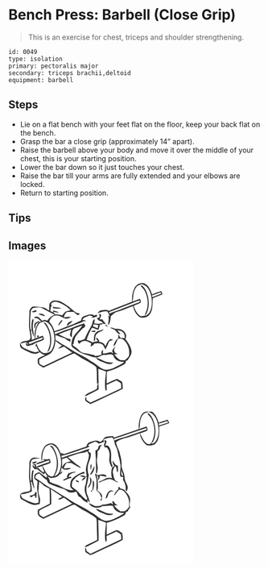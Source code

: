 # Bench Press: Barbell (Close Grip)
> This is an exercise for chest, triceps and shoulder strengthening.

``` 
id: 0049 
type: isolation 
primary: pectoralis major 
secondary: triceps brachii,deltoid 
equipment: barbell 
``` 

## Steps

 - Lie on a flat bench with your feet flat on the floor, keep your back flat on the bench.
 - Grasp the bar a close grip (approximately 14” apart).
 - Raise the barbell above your body and move it over the middle of your chest, this is your starting position.
 - Lower the bar down so it just touches your chest.
 - Raise the bar till your arms are fully extended and your elbows are locked.
 - Return to starting position.

## Tips


## Images

<svg width="368" height="300" viewBox="0 0 276 225" xmlns="http://www.w3.org/2000/svg"><g fill="#FFF"><path d="M0 0h276v225H0V0m187.95 40.9c-3.1 6.22-4.21 13.42-3.47 20.3-11.56 4.79-23.35 8.97-34.92 13.73-3-2.5-7.02-1.01-10.52-.83-3.03-.14-4.71 2.64-6.36 4.68 4.46-1.9 9.36-3.35 14.22-3.17 2.31 2.01 3.01 5.22 4.18 7.95l-2.44-1.72c1.79 4.53.2 9.05.04 13.65l1.32-.27c1.66-3.9 2.28-8.19 2.75-12.39 1.83-1.48 3.53-3.13 5.37-4.6 2.86-2.04 6.45-2.45 9.7-3.58 5.94-2.08 11.67-4.72 17.59-6.83l.44.37c1.44 6.63 4.93 13.63 11.21 16.8 4.96.48 11.07-.46 13.8-5.2 4.98-6.87 3.59-15.75 4.31-23.63 4.71-2.24 9.8-3.55 14.5-5.82-.49-1.7-.97-3.46-2.15-4.82-4.61 1.23-9.03 3.13-13.43 4.96-1.99-5.62-4.16-11.78-9.32-15.28-5.78-3.78-14.01-.17-16.82 5.7M61.33 64.01c-.96 3.17-.35 6.58-.53 9.85-.52-.07-1.55-.19-2.06-.25-3.11-3.69-8.26-3.97-12.72-4.43-2.88-.16-5.74-1.1-8.63-.71-3.33.29-5.08 3.68-6.13 6.45.07 7.68-.75 15.36-.58 23.06.18 5.12 1.81 10.05 2.2 15.15.13 1.98-.29 4.6-2.46 5.33-3.57 2.03-8.27.66-11.47 3.48-2.71 1.69-1.98 6.08-.05 8.1 3.65 2.4 7.6 4.35 11.51 6.3 4.91 2.53 11.66 4.11 16.19.01 2.3 2.11 4.93 4.11 8.17 4.32-3.72 1.63-7.49 3.24-10.88 5.49-.45 2.77-.43 5.8.66 8.43 2.18 2.03 4.88 3.39 7.39 4.97 13.52-6.3 27.03-12.6 40.48-19.03 1.77-.78 3.49-1.79 5.42-2.1 3.34 1.35 6.13 3.75 9.24 5.54 4.64 3.1 9.92 5.11 14.48 8.35 3.15 2.25 6.94 3.68 9.55 6.62 1.17 8.13.31 16.42 1.09 24.59.55-.18 1.66-.52 2.21-.7-.2-7.28-.33-14.57-.47-21.85 3.9 1.46 7.87 2.73 11.67 4.45-1.09 9.33-2.68 18.89-.8 28.22.61-.33 1.22-.67 1.83-.99-.14-2.49-.3-4.97-.42-7.44 4.96-2.23 9.9-4.5 14.85-6.76 2.27 1.42 4.76 2.61 6.7 4.5.38 2.34.39 4.71.5 7.08-15.37 7.13-30.6 14.53-46.02 21.54a366.3 366.3 0 0 0-5.79-3.9c-.51-1.28.24-3.94-1.2-4.43-.96 1.66-1.3 3.87-.37 5.63 2.18 1.96 4.81 3.33 7.24 4.95 5.93-2.54 11.74-5.36 17.53-8.19 10.31-4.84 20.75-9.43 30.84-14.72-.12-3.49-.31-6.98-1.1-10.39-2.53-1.41-4.82-3.32-7.54-4.34-5.4 1.63-10.25 4.81-15.53 6.82.6-5.85-.4-11.85.59-17.6 4.79-1.73 9.9-2.63 14.43-5.06 4.44-2.36 9.22-4.2 13.19-7.37.2-1.24.42-2.48.65-3.71 1.2-.33 2.41-.64 3.62-.95-.23-.16-.69-.49-.92-.65 3.19-3.73 6.3-8.44 5.5-13.59-1.22-6.47-5.08-11.97-8.97-17.12 1.02-2.9 1.67-6.37-.31-9.03-2.78-5.27-9.32-6.66-14.8-6.21-2.35-1.34-4.98-2.19-7.7-1.63 1.78.96 3.67 1.7 5.51 2.56 3.99 1.61 4.98 7.35 9.97 7.03-1.46-2.03-3.15-3.88-4.82-5.74 2.28.42 4.82.31 6.83 1.66 3.35 2.1 5.11 6.34 3.83 10.15-2.02-.28-4.04-.51-6.07-.65-.96-1.85-1.91-3.72-3.08-5.46-.15 2.03.22 4.11-.23 6.1-3.74 3.03-6.44 7.33-6.86 12.2 3.54-2.86 4.58-7.55 6.58-11.44 2.92-.3 6.18-.43 8.5 1.7 6.58 5.83 9.54 15.22 7.93 23.81-1.09 2.08-2.94 3.66-4.71 5.16-2.12 2.01-5.22 1.11-7.84 1.24-3.84-2.08-6.86-5.13-9.33-8.69 1.79-.06 3.6-.22 5.38-.52-2.06-.92-4.81-1.56-5.26-4.18-1.35-2.64.66-4.83 1.99-6.92-2.66 1.53-4.36 4.06-5.36 6.91.55 1.1 1.09 2.21 1.63 3.32-1.05-.69-2.1-1.4-3.14-2.11-4.18.38-8.13 2.89-12.38 1.94.09-1.83.36-3.64.5-5.47-.86 1.01-1.72 2.02-2.57 3.03.01 1.42.03 2.84.05 4.26-3.04 1.37-6.33 1.98-9.65 2.12l-1.4-1.44c-4.96-.7-9.68-2.5-14.69-2.88-4.94-.29-7.73-4.78-11.31-7.51-2.12-1.86-5.67-2.44-5.88-5.79l1.4-.24c.17-3.83 1.43-7.52 2.98-10.99 2.97-4.73 7.29-8.37 10.96-12.52l1.85-.64c.61-1.03 1.23-2.04 1.86-3.06-.75-1.11-1.48-2.24-2.18-3.38-7.31 2.22-14.29 5.39-21.5 7.89-7.44 2.15-14.56 5.22-21.71 8.16l-.44-2.98c12.42-3.25 24.09-8.69 36.11-13.07 2.48-.92 4.96-1.93 7.11-3.49 1.26.15 2.51.31 3.77.48-1.72-1.11-3.44-2.99-5.55-1.53.63-5.3 6.85-5.15 10.49-7.45 1.66.44 3.32.87 4.98 1.33-.45.58-1.36 1.72-1.82 2.29 2.97-.03 5.71-1.26 8.47-2.21-.27-.65-.83-1.95-1.1-2.6-1.05.47-2.11.93-3.16 1.38-4.47-3.44-10.13-.78-14.83.68-3.02.82-5.01 3.64-5.02 6.73-4.98 1.93-9.49 4.92-14.6 6.55-8.53 2.87-16.64 6.85-25.26 9.45-1.42-5.15-3.87-10.08-7.69-13.88 1.05-5.4 6.4-10.64 12.19-9.43 4.78.29 8.34 4.19 13.06 4.66 2.53 0 4.88-1.1 7.12-2.17-3.37-1.38-6.94.37-10.43.1.27-3.12 1.74-6.02 4.25-7.93 3.4-.48 6.83.07 10.24-.04 1.89 1.63 3.8 3.23 5.73 4.81 1.35-.68 2.69-1.36 4.03-2.06-2.15-.64-4.37-1.06-6.47-1.87-3.79-2.91-7.43-6.04-11.09-9.11-5.96-3.95-11.9-9.15-19.55-8.78-3.54-.51-6.64 1.73-8.6 4.45m74.09 15.01c.11 1.85.31 3.7.49 5.55-1.39.45-2.77.9-4.15 1.36 1.33 1.6 2.49 3.64 4.68 4.12 1.92.4 3.41 1.58 4.52 3.17-2.33.37-4.67.72-6.98 1.16-2.03-.48-4.09-.75-6.16-.89.53-2.08.84-4.22.87-6.36-3.88 1.37-2.92 6.59-4.81 9.61-3.58 6.52-7.56 12.87-10.12 19.91-3.24 1.5-6.69 3.7-10.35 2.1-.01 1.9.49 3.74 1.79 5.18 1.9-1.36 3.52-3.24 5.87-3.83 4.38-1.71 8.59 1.17 12.37 3.05-.3 1.6-.74 3.17-1.07 4.76 2.41-.73 4.66-1.95 5.64-4.41 3.84-.36 8.01-.97 11.51 1.1 3.22 1.63 2.91 6.23 6.1 7.85-.05-.65-.14-1.94-.18-2.58 2.74-2.5 2.86-6.49 4.89-9.43 1.67-1.43 3.95-1.54 5.97-2.11a41.34 41.34 0 0 0-4.04-1.45c-4 2.31-5.98 6.62-7.41 10.81-1.67-3.55-4.79-6.69-9.05-6.12-.64-2.79-1.98-6.69-5.56-6.32 1.02 1.67 2.1 3.29 3.19 4.91-2.8.26-5.56.82-8.24 1.65-2.51-1.99-5.62-2.81-8.63-3.73 1.8-6.34 4.68-12.32 7.92-18.04 3.51.2 6.27 2.83 9.84 2.94.84-2.54 1.49-5.15 2.25-7.71.64.06 1.92.2 2.57.27.62-1.8 2.08-2.12 3.64-.98.76.09 1.5-.04 2.21-.39-1.14-1.49-2.29-2.95-3.58-4.3-.28-.57-.83-1.71-1.11-2.29l-4.35.03c.98-2.13 2.14-4.27 2.29-6.66-.7-.48-2.11-1.45-2.82-1.93m-61.09 16.7c.3.21.9.64 1.2.85.51-1.03 1.04-2.04 1.52-3.07 1.55-1.41 3.42-2.78 3.28-5.15-2.99 1.51-4.69 4.43-6 7.37m12.87 1.7c3.21-2 6-4.58 8.53-7.36-4.03.31-8.62 2.7-8.53 7.36m57.03-.64c1.54.85 3.16 1.58 4.79 2.29a65.688 65.688 0 0 0-3.89-3.76c-.23.37-.68 1.1-.9 1.47m-11.06 8.39c-2.24 1.34-4.24 3.42-5.13 5.9-.55 2.97-.57 6-.72 9.01l1.77-1.02c.7-3.19-.21-7.09 2.45-9.57 2.55-3.75 7.95-3.33 10.43-7.2-2.89 1.11-5.84 2.03-8.8 2.88m-10.08.1c1.69 1.64 4.12 1.06 6.23 1.2l.2-2.15c-2.15.26-4.31.52-6.43.95m8.95 85.62c-5.79 3.97-13.34 5.33-18.26 10.44.96.29 2.03.54 2.88-.18 5.89-3.15 11.92-6.02 17.81-9.18.02-2.95-.04-5.92-.38-8.85-2.3 1.99-1.58 5.09-2.05 7.77z"/><path d="M190.24 40.07c1.83-3.08 5.58-3.67 8.61-4.96 3.11 1.28 6.53 2.47 8.56 5.35 5.69 7.8 7.22 18.05 6.05 27.46-1.07 5.77-3.33 13.04-9.92 14.42 6.24-7.98 6.51-18.82 4.62-28.34-1.57-6.18-3.89-12.9-9.25-16.8l-1.96.12c1.63 2.6 4.24 4.41 5.76 7.1 4.61 7.94 5.84 17.65 4.12 26.6-.65 3.88-3.16 7.18-3.49 11.13-2.58.41-5.63 1.46-7.87-.44-4.23-3.5-6.88-8.58-8.58-13.71.14-.27.43-.82.57-1.1 3.21-1.19 6.42-2.37 9.53-3.81.13-.76.4-2.29.53-3.05-.56-1.03-1.11-2.05-1.67-3.08-3.57 1.37-7.17 2.67-10.69 4.17 1.14-7.09.56-14.97 5.08-21.06zM214.15 51.69c4.2-1.24 8.37-2.64 12.36-4.47.56.7 1.09 1.42 1.6 2.17-4.5 1.74-9.08 3.3-13.54 5.16-.11-.72-.31-2.15-.42-2.86z"/><path d="M186.46 62.6c3.18-1.08 6.21-3.17 9.67-2.99.35 2.84-2.9 2.89-4.73 3.85-11.3 3.92-22.12 9.13-33.57 12.6-2.66.85-5.21 2.02-7.85 2.92.18-.63.53-1.89.71-2.53 11.95-4.53 23.85-9.23 35.77-13.85zM63.18 65.14c1.96-3.41 6.12-4.49 9.74-3.32 7.49 2.27 14.41 6.52 19.86 12.13-2.75.74-5.7 1.15-8.18 2.63-1.64 1.55-3 3.38-4.42 5.13-3.39-1.17-6.97-1.47-10.54-1.42-.94-1.35-1.9-2.67-2.9-3.97 2.86.55 5.72 1.15 8.64 1.17-2.65-1.89-5.88-2.61-9.04-3.12.08.72.25 2.17.34 2.89-1.43-.71-2.87-1.4-4.31-2.09.4-2.31.77-4.62 1.05-6.94.4-.26 1.2-.77 1.61-1.03-.47-.51-1.39-1.54-1.85-2.06m2.52 3.47c.38.84.79 1.66 1.23 2.47 4.02.81 8.14.58 12.21.45-4.08-2.49-9.1-1.19-13.44-2.92zM36.08 70.97c4.83-1.13 10.07-2.07 14.73.22 6.1 3.06 11.97 6.58 18.21 9.36-4.36 1.88-8.61 4.53-10.75 8.96-1.7-.41-3.41-.78-5.13-1.12l-2.09 1.37c-3.62-1.62-5.4-6.94-9.87-6.19-1.04.22-3.22.31-2.68 1.86 1.67.33 3.44.19 5.07.73 1.77 1.34 3.35 2.92 5.09 4.32-.82.35-2.46 1.07-3.28 1.43l.58-2.09c-2.28 1.4-5.37 1.86-6.95 4.17-.74 2.47-.89 5.35.72 7.53.35-2.05.47-4.13.82-6.17 1.24-1.68 3.32-2.52 4.9-3.83-5.3 7.03-7.33 16.15-6.22 24.82-1.46.65-2.92 1.29-4.38 1.93-.06-4.35-.55-8.68-1.36-12.96.48-.65.97-1.3 1.46-1.94.41 3.48 1.14 7 2.91 10.07.23-4.56-1.26-8.96-1.45-13.49-.46-4.18.68-8.3 1.13-12.44-.5 0-1.48-.02-1.97-.03-1.08 5.3-1.86 10.72-.9 16.11-.48-.21-1.44-.62-1.93-.83-1.06-9.23-.14-18.52.64-27.74.6-1.5 1.4-3.03 2.7-4.05m-1.27 5.11c2.18 1.62 4.83.96 7.11-.05-.16-.57-.49-1.71-.65-2.28-2.13.84-4.34 1.47-6.46 2.33m9.78 3.18c2.95 2.12 6.6 2.77 10 3.81-1.61-3.84-6.4-4.37-10-3.81z"/><path d="M45.37 94.52c1.94-2.97 5.82-2.77 8.73-4.17 4.73 1.62 8.69 5.14 10.66 9.76 4.85 9.82 5.24 22.05.35 31.91-2.15 4.86-8.12 6.38-12.95 5.62-6.01-2.25-8.43-8.91-10.45-14.44-.83 1.84-1.26 3.82-1.68 5.79.36-.52 1.09-1.55 1.45-2.06 1.06 3.04 2.57 5.89 4.42 8.52-2.89.38-5.85 1.64-8.74.57-4.66-1.41-9.07-3.55-13.51-5.51-3-1.22-4.57-4.05-5.67-6.91 2.78-.71 5.56-1.39 8.34-2.1.52.81 1.06 1.61 1.59 2.42l.98-1.73c.05 1.17.12 2.33.21 3.5-.85-1.2-1.93-2.17-3.09-3.05l.25 2.6c.9 4.06 5.09.75 7.67 1.03l-.33-.7 2.37.04c4.89-3.59 11.07-4.62 16.39-7.4 1.24-2.09-.36-4.31-1.08-6.28-3.79 1.35-7.69 2.44-11.35 4.14.66-7.37.63-15.44 5.44-21.55m6.88-2.42c6.52 7.68 10.57 17.63 9.85 27.82.34 5.85-2.38 11.1-4.12 16.5 2.73-1.7 3.77-4.87 4.57-7.8 3.08-11.6.56-24.4-6.18-34.26-.92-1.41-2.52-2.03-4.12-2.26m-8.91 19.6c-1.41.83-.17 3.41 1.28 2.14 1.32-.82.12-3.36-1.28-2.14m-9.27 14.5c.59.61.59.61 0 0zM126.73 95.05c2.45.06 4.91.34 7.21 1.23-.28 1.63-.6 3.25-.94 4.86-2.27-1.16-4.59-2.24-7.03-3 .25-1.03.51-2.07.76-3.09zM97.29 101.45c4.25-1.58 8.49-3.24 12.8-4.67-4.48 7.54-12.5 12.76-15.21 21.33-.43 3.48-2.21 7.64.18 10.76 5.87 4.25 11.67 8.95 18.82 10.86 5.42 1.35 10.48 4.17 16.08 4.69 5.21.55 8.88-4.9 14.1-3.87 3.97.19 8.98-2.31 12.23.81 1.92 6.99 9.63 10.15 16.35 9.35-3.17 3.44-7.73 4.89-11.71 7.1-5.06 2.92-10.92 4.99-16.81 4.79-6.59-1.83-11.64-6.78-17.08-10.63-4.76-2.02-8.43-5.77-13.05-8.03-3.31-1.73-6.45-3.76-9.87-5.28-8.63-3.96-15.98-10.13-24.43-14.41-3.27-1.85-6.11-4.4-9.59-5.88-.05-2.44-.11-4.88-.18-7.31 4.18.86 7.82 3.3 12.04 4.03 3.68.69 5.61 5.1 9.74 4.38-.77.21-1.54.41-2.3.61.73.15 2.21.46 2.95.61.02-1.25.06-2.5.11-3.75-6.48-.72-11.87-4.62-17.73-7.09 6.14-2.71 12.52-4.79 18.71-7.37-.65 2.91-1.18 5.85-1.81 8.76.86 1.25 1.83 2.42 3.03 3.37-.28-3.48-.03-6.95.64-10.36l1.99-2.8m32.96 43.22c2.25 3.09 5.78 4.8 9.26 6.13 4.03 1.56 8.11 3.83 12.59 3.38 1.74.15 2.86-1.36 4.07-2.35-2.7-.04-5.45.2-8.1-.43-6.23-1.48-11.45-5.68-17.82-6.73z"/><path d="M30.12 121.85c7.26-2.02 13.89-5.84 21.25-7.55-.1 3.41-3.81 3.66-6.24 4.74-4.67 1.43-9.05 3.62-13.6 5.37-.35-.64-1.06-1.92-1.41-2.56zM70.06 119.19c2.69 3.25 6.65 5.02 9.93 7.58-2.05 1.47-4.54 2.36-6.04 4.5 3.18-.39 6.04-1.84 8.92-3.12 3.99 3.06 8.1 5.94 12.16 8.9-13.6 6.49-27.28 12.81-40.89 19.28-2.93 1.81-5.44-1.46-7.93-2.65.03-2.1-1.16-4.58-.02-6.44 4.99-3.26 10.73-5.17 15.83-8.22 5.48-4.96 7.79-12.63 8.04-19.83z"/></g><g fill="#333"><path d="M187.95 40.9c2.81-5.87 11.04-9.48 16.82-5.7 5.16 3.5 7.33 9.66 9.32 15.28 4.4-1.83 8.82-3.73 13.43-4.96 1.18 1.36 1.66 3.12 2.15 4.82-4.7 2.27-9.79 3.58-14.5 5.82-.72 7.88.67 16.76-4.31 23.63-2.73 4.74-8.84 5.68-13.8 5.2-6.28-3.17-9.77-10.17-11.21-16.8l-.44-.37c-5.92 2.11-11.65 4.75-17.59 6.83-3.25 1.13-6.84 1.54-9.7 3.58-1.84 1.47-3.54 3.12-5.37 4.6-.47 4.2-1.09 8.49-2.75 12.39l-1.32.27c.16-4.6 1.75-9.12-.04-13.65l2.44 1.72c-1.17-2.73-1.87-5.94-4.18-7.95-4.86-.18-9.76 1.27-14.22 3.17 1.65-2.04 3.33-4.82 6.36-4.68 3.5-.18 7.52-1.67 10.52.83 11.57-4.76 23.36-8.94 34.92-13.73-.74-6.88.37-14.08 3.47-20.3m2.29-.83c-4.52 6.09-3.94 13.97-5.08 21.06 3.52-1.5 7.12-2.8 10.69-4.17.56 1.03 1.11 2.05 1.67 3.08-.13.76-.4 2.29-.53 3.05-3.11 1.44-6.32 2.62-9.53 3.81-.14.28-.43.83-.57 1.1 1.7 5.13 4.35 10.21 8.58 13.71 2.24 1.9 5.29.85 7.87.44.33-3.95 2.84-7.25 3.49-11.13 1.72-8.95.49-18.66-4.12-26.6-1.52-2.69-4.13-4.5-5.76-7.1l1.96-.12c5.36 3.9 7.68 10.62 9.25 16.8 1.89 9.52 1.62 20.36-4.62 28.34 6.59-1.38 8.85-8.65 9.92-14.42 1.17-9.41-.36-19.66-6.05-27.46-2.03-2.88-5.45-4.07-8.56-5.35-3.03 1.29-6.78 1.88-8.61 4.96m23.91 11.62c.11.71.31 2.14.42 2.86 4.46-1.86 9.04-3.42 13.54-5.16-.51-.75-1.04-1.47-1.6-2.17-3.99 1.83-8.16 3.23-12.36 4.47M186.46 62.6c-11.92 4.62-23.82 9.32-35.77 13.85-.18.64-.53 1.9-.71 2.53 2.64-.9 5.19-2.07 7.85-2.92 11.45-3.47 22.27-8.68 33.57-12.6 1.83-.96 5.08-1.01 4.73-3.85-3.46-.18-6.49 1.91-9.67 2.99z"/><path d="M61.33 64.01c1.96-2.72 5.06-4.96 8.6-4.45 7.65-.37 13.59 4.83 19.55 8.78 3.66 3.07 7.3 6.2 11.09 9.11 2.1.81 4.32 1.23 6.47 1.87-1.34.7-2.68 1.38-4.03 2.06-1.93-1.58-3.84-3.18-5.73-4.81-3.41.11-6.84-.44-10.24.04-2.51 1.91-3.98 4.81-4.25 7.93 3.49.27 7.06-1.48 10.43-.1-2.24 1.07-4.59 2.17-7.12 2.17-4.72-.47-8.28-4.37-13.06-4.66-5.79-1.21-11.14 4.03-12.19 9.43 3.82 3.8 6.27 8.73 7.69 13.88 8.62-2.6 16.73-6.58 25.26-9.45 5.11-1.63 9.62-4.62 14.6-6.55.01-3.09 2-5.91 5.02-6.73 4.7-1.46 10.36-4.12 14.83-.68 1.05-.45 2.11-.91 3.16-1.38.27.65.83 1.95 1.1 2.6-2.76.95-5.5 2.18-8.47 2.21.46-.57 1.37-1.71 1.82-2.29-1.66-.46-3.32-.89-4.98-1.33-3.64 2.3-9.86 2.15-10.49 7.45 2.11-1.46 3.83.42 5.55 1.53-1.26-.17-2.51-.33-3.77-.48-2.15 1.56-4.63 2.57-7.11 3.49-12.02 4.38-23.69 9.82-36.11 13.07l.44 2.98c7.15-2.94 14.27-6.01 21.71-8.16 7.21-2.5 14.19-5.67 21.5-7.89.7 1.14 1.43 2.27 2.18 3.38-.63 1.02-1.25 2.03-1.86 3.06l-1.85.64c-3.67 4.15-7.99 7.79-10.96 12.52-1.55 3.47-2.81 7.16-2.98 10.99l-1.4.24c.21 3.35 3.76 3.93 5.88 5.79 3.58 2.73 6.37 7.22 11.31 7.51 5.01.38 9.73 2.18 14.69 2.88l1.4 1.44c3.32-.14 6.61-.75 9.65-2.12-.02-1.42-.04-2.84-.05-4.26.85-1.01 1.71-2.02 2.57-3.03-.14 1.83-.41 3.64-.5 5.47 4.25.95 8.2-1.56 12.38-1.94 1.04.71 2.09 1.42 3.14 2.11a340.7 340.7 0 0 0-1.63-3.32c1-2.85 2.7-5.38 5.36-6.91-1.33 2.09-3.34 4.28-1.99 6.92.45 2.62 3.2 3.26 5.26 4.18-1.78.3-3.59.46-5.38.52 2.47 3.56 5.49 6.61 9.33 8.69 2.62-.13 5.72.77 7.84-1.24 1.77-1.5 3.62-3.08 4.71-5.16 1.61-8.59-1.35-17.98-7.93-23.81-2.32-2.13-5.58-2-8.5-1.7-2 3.89-3.04 8.58-6.58 11.44.42-4.87 3.12-9.17 6.86-12.2.45-1.99.08-4.07.23-6.1 1.17 1.74 2.12 3.61 3.08 5.46 2.03.14 4.05.37 6.07.65 1.28-3.81-.48-8.05-3.83-10.15-2.01-1.35-4.55-1.24-6.83-1.66 1.67 1.86 3.36 3.71 4.82 5.74-4.99.32-5.98-5.42-9.97-7.03-1.84-.86-3.73-1.6-5.51-2.56 2.72-.56 5.35.29 7.7 1.63 5.48-.45 12.02.94 14.8 6.21 1.98 2.66 1.33 6.13.31 9.03 3.89 5.15 7.75 10.65 8.97 17.12.8 5.15-2.31 9.86-5.5 13.59.23.16.69.49.92.65-1.21.31-2.42.62-3.62.95-.23 1.23-.45 2.47-.65 3.71-3.97 3.17-8.75 5.01-13.19 7.37-4.53 2.43-9.64 3.33-14.43 5.06-.99 5.75.01 11.75-.59 17.6 5.28-2.01 10.13-5.19 15.53-6.82 2.72 1.02 5.01 2.93 7.54 4.34.79 3.41.98 6.9 1.1 10.39-10.09 5.29-20.53 9.88-30.84 14.72-5.79 2.83-11.6 5.65-17.53 8.19-2.43-1.62-5.06-2.99-7.24-4.95-.93-1.76-.59-3.97.37-5.63 1.44.49.69 3.15 1.2 4.43a366.3 366.3 0 0 1 5.79 3.9c15.42-7.01 30.65-14.41 46.02-21.54-.11-2.37-.12-4.74-.5-7.08-1.94-1.89-4.43-3.08-6.7-4.5-4.95 2.26-9.89 4.53-14.85 6.76.12 2.47.28 4.95.42 7.44-.61.32-1.22.66-1.83.99-1.88-9.33-.29-18.89.8-28.22-3.8-1.72-7.77-2.99-11.67-4.45.14 7.28.27 14.57.47 21.85-.55.18-1.66.52-2.21.7-.78-8.17.08-16.46-1.09-24.59-2.61-2.94-6.4-4.37-9.55-6.62-4.56-3.24-9.84-5.25-14.48-8.35-3.11-1.79-5.9-4.19-9.24-5.54-1.93.31-3.65 1.32-5.42 2.1-13.45 6.43-26.96 12.73-40.48 19.03-2.51-1.58-5.21-2.94-7.39-4.97-1.09-2.63-1.11-5.66-.66-8.43 3.39-2.25 7.16-3.86 10.88-5.49-3.24-.21-5.87-2.21-8.17-4.32-4.53 4.1-11.28 2.52-16.19-.01-3.91-1.95-7.86-3.9-11.51-6.3-1.93-2.02-2.66-6.41.05-8.1 3.2-2.82 7.9-1.45 11.47-3.48 2.17-.73 2.59-3.35 2.46-5.33-.39-5.1-2.02-10.03-2.2-15.15-.17-7.7.65-15.38.58-23.06 1.05-2.77 2.8-6.16 6.13-6.45 2.89-.39 5.75.55 8.63.71 4.46.46 9.61.74 12.72 4.43.51.06 1.54.18 2.06.25.18-3.27-.43-6.68.53-9.85m1.85 1.13c.46.52 1.38 1.55 1.85 2.06-.41.26-1.21.77-1.61 1.03-.28 2.32-.65 4.63-1.05 6.94 1.44.69 2.88 1.38 4.31 2.09-.09-.72-.26-2.17-.34-2.89 3.16.51 6.39 1.23 9.04 3.12-2.92-.02-5.78-.62-8.64-1.17 1 1.3 1.96 2.62 2.9 3.97 3.57-.05 7.15.25 10.54 1.42 1.42-1.75 2.78-3.58 4.42-5.13 2.48-1.48 5.43-1.89 8.18-2.63-5.45-5.61-12.37-9.86-19.86-12.13-3.62-1.17-7.78-.09-9.74 3.32m-27.1 5.83c-1.3 1.02-2.1 2.55-2.7 4.05-.78 9.22-1.7 18.51-.64 27.74.49.21 1.45.62 1.93.83-.96-5.39-.18-10.81.9-16.11.49.01 1.47.03 1.97.03-.45 4.14-1.59 8.26-1.13 12.44.19 4.53 1.68 8.93 1.45 13.49-1.77-3.07-2.5-6.59-2.91-10.07-.49.64-.98 1.29-1.46 1.94.81 4.28 1.3 8.61 1.36 12.96 1.46-.64 2.92-1.28 4.38-1.93-1.11-8.67.92-17.79 6.22-24.82-1.58 1.31-3.66 2.15-4.9 3.83-.35 2.04-.47 4.12-.82 6.17-1.61-2.18-1.46-5.06-.72-7.53 1.58-2.31 4.67-2.77 6.95-4.17l-.58 2.09c.82-.36 2.46-1.08 3.28-1.43-1.74-1.4-3.32-2.98-5.09-4.32-1.63-.54-3.4-.4-5.07-.73-.54-1.55 1.64-1.64 2.68-1.86 4.47-.75 6.25 4.57 9.87 6.19l2.09-1.37c1.72.34 3.43.71 5.13 1.12 2.14-4.43 6.39-7.08 10.75-8.96-6.24-2.78-12.11-6.3-18.21-9.36-4.66-2.29-9.9-1.35-14.73-.22m9.29 23.55c-4.81 6.11-4.78 14.18-5.44 21.55 3.66-1.7 7.56-2.79 11.35-4.14.72 1.97 2.32 4.19 1.08 6.28-5.32 2.78-11.5 3.81-16.39 7.4l-2.37-.04.33.7c-2.58-.28-6.77 3.03-7.67-1.03l-.25-2.6c1.16.88 2.24 1.85 3.09 3.05-.09-1.17-.16-2.33-.21-3.5l-.98 1.73c-.53-.81-1.07-1.61-1.59-2.42-2.78.71-5.56 1.39-8.34 2.1 1.1 2.86 2.67 5.69 5.67 6.91 4.44 1.96 8.85 4.1 13.51 5.51 2.89 1.07 5.85-.19 8.74-.57-1.85-2.63-3.36-5.48-4.42-8.52-.36.51-1.09 1.54-1.45 2.06.42-1.97.85-3.95 1.68-5.79 2.02 5.53 4.44 12.19 10.45 14.44 4.83.76 10.8-.76 12.95-5.62 4.89-9.86 4.5-22.09-.35-31.91-1.97-4.62-5.93-8.14-10.66-9.76-2.91 1.4-6.79 1.2-8.73 4.17m51.92 6.93l-1.99 2.8c-.67 3.41-.92 6.88-.64 10.36-1.2-.95-2.17-2.12-3.03-3.37.63-2.91 1.16-5.85 1.81-8.76-6.19 2.58-12.57 4.66-18.71 7.37 5.86 2.47 11.25 6.37 17.73 7.09-.05 1.25-.09 2.5-.11 3.75-.74-.15-2.22-.46-2.95-.61.76-.2 1.53-.4 2.3-.61-4.13.72-6.06-3.69-9.74-4.38-4.22-.73-7.86-3.17-12.04-4.03.07 2.43.13 4.87.18 7.31 3.48 1.48 6.32 4.03 9.59 5.88 8.45 4.28 15.8 10.45 24.43 14.41 3.42 1.52 6.56 3.55 9.87 5.28 4.62 2.26 8.29 6.01 13.05 8.03 5.44 3.85 10.49 8.8 17.08 10.63 5.89.2 11.75-1.87 16.81-4.79 3.98-2.21 8.54-3.66 11.71-7.1-6.72.8-14.43-2.36-16.35-9.35-3.25-3.12-8.26-.62-12.23-.81-5.22-1.03-8.89 4.42-14.1 3.87-5.6-.52-10.66-3.34-16.08-4.69-7.15-1.91-12.95-6.61-18.82-10.86-2.39-3.12-.61-7.28-.18-10.76 2.71-8.57 10.73-13.79 15.21-21.33-4.31 1.43-8.55 3.09-12.8 4.67m-67.17 20.4c.35.64 1.06 1.92 1.41 2.56 4.55-1.75 8.93-3.94 13.6-5.37 2.43-1.08 6.14-1.33 6.24-4.74-7.36 1.71-13.99 5.53-21.25 7.55m39.94-2.66c-.25 7.2-2.56 14.87-8.04 19.83-5.1 3.05-10.84 4.96-15.83 8.22-1.14 1.86.05 4.34.02 6.44 2.49 1.19 5 4.46 7.93 2.65 13.61-6.47 27.29-12.79 40.89-19.28-4.06-2.96-8.17-5.84-12.16-8.9-2.88 1.28-5.74 2.73-8.92 3.12 1.5-2.14 3.99-3.03 6.04-4.5-3.28-2.56-7.24-4.33-9.93-7.58z"/><path d="M65.7 68.61c4.34 1.73 9.36.43 13.44 2.92-4.07.13-8.19.36-12.21-.45-.44-.81-.85-1.63-1.23-2.47zM34.81 76.08c2.12-.86 4.33-1.49 6.46-2.33.16.57.49 1.71.65 2.28-2.28 1.01-4.93 1.67-7.11.05zM44.59 79.26c3.6-.56 8.39-.03 10 3.81-3.4-1.04-7.05-1.69-10-3.81zM135.42 79.02c.71.48 2.12 1.45 2.82 1.93-.15 2.39-1.31 4.53-2.29 6.66l4.35-.03c.28.58.83 1.72 1.11 2.29 1.29 1.35 2.44 2.81 3.58 4.3-.71.35-1.45.48-2.21.39-1.56-1.14-3.02-.82-3.64.98-.65-.07-1.93-.21-2.57-.27-.76 2.56-1.41 5.17-2.25 7.71-3.57-.11-6.33-2.74-9.84-2.94-3.24 5.72-6.12 11.7-7.92 18.04 3.01.92 6.12 1.74 8.63 3.73 2.68-.83 5.44-1.39 8.24-1.65-1.09-1.62-2.17-3.24-3.19-4.91 3.58-.37 4.92 3.53 5.56 6.32 4.26-.57 7.38 2.57 9.05 6.12 1.43-4.19 3.41-8.5 7.41-10.81 1.37.42 2.72.89 4.04 1.45-2.02.57-4.3.68-5.97 2.11-2.03 2.94-2.15 6.93-4.89 9.43.04.64.13 1.93.18 2.58-3.19-1.62-2.88-6.22-6.1-7.85-3.5-2.07-7.67-1.46-11.51-1.1-.98 2.46-3.23 3.68-5.64 4.41.33-1.59.77-3.16 1.07-4.76-3.78-1.88-7.99-4.76-12.37-3.05-2.35.59-3.97 2.47-5.87 3.83-1.3-1.44-1.8-3.28-1.79-5.18 3.66 1.6 7.11-.6 10.35-2.1 2.56-7.04 6.54-13.39 10.12-19.91 1.89-3.02.93-8.24 4.81-9.61-.03 2.14-.34 4.28-.87 6.36 2.07.14 4.13.41 6.16.89 2.31-.44 4.65-.79 6.98-1.16-1.11-1.59-2.6-2.77-4.52-3.17-2.19-.48-3.35-2.52-4.68-4.12 1.38-.46 2.76-.91 4.15-1.36-.18-1.85-.38-3.7-.49-5.55m-8.69 16.03c-.25 1.02-.51 2.06-.76 3.09 2.44.76 4.76 1.84 7.03 3 .34-1.61.66-3.23.94-4.86-2.3-.89-4.76-1.17-7.21-1.23zM74.33 95.72c1.31-2.94 3.01-5.86 6-7.37.14 2.37-1.73 3.74-3.28 5.15-.48 1.03-1.01 2.04-1.52 3.07-.3-.21-.9-.64-1.2-.85zM87.2 97.42c-.09-4.66 4.5-7.05 8.53-7.36-2.53 2.78-5.32 5.36-8.53 7.36zM52.25 92.1c1.6.23 3.2.85 4.12 2.26 6.74 9.86 9.26 22.66 6.18 34.26-.8 2.93-1.84 6.1-4.57 7.8 1.74-5.4 4.46-10.65 4.12-16.5.72-10.19-3.33-20.14-9.85-27.82z"/><path d="M144.23 96.78c.22-.37.67-1.1.9-1.47 1.34 1.2 2.65 2.45 3.89 3.76-1.63-.71-3.25-1.44-4.79-2.29zM133.17 105.17c2.96-.85 5.91-1.77 8.8-2.88-2.48 3.87-7.88 3.45-10.43 7.2-2.66 2.48-1.75 6.38-2.45 9.57l-1.77 1.02c.15-3.01.17-6.04.72-9.01.89-2.48 2.89-4.56 5.13-5.9zM123.09 105.27c2.12-.43 4.28-.69 6.43-.95l-.2 2.15c-2.11-.14-4.54.44-6.23-1.2zM43.34 111.7c1.4-1.22 2.6 1.32 1.28 2.14-1.45 1.27-2.69-1.31-1.28-2.14zM34.07 126.2c.59.61.59.61 0 0zM130.25 144.67c6.37 1.05 11.59 5.25 17.82 6.73 2.65.63 5.4.39 8.1.43-1.21.99-2.33 2.5-4.07 2.35-4.48.45-8.56-1.82-12.59-3.38-3.48-1.33-7.01-3.04-9.26-6.13zM132.04 190.89c.47-2.68-.25-5.78 2.05-7.77.34 2.93.4 5.9.38 8.85-5.89 3.16-11.92 6.03-17.81 9.18-.85.72-1.92.47-2.88.18 4.92-5.11 12.47-6.47 18.26-10.44z"/></g></svg>
<svg width="368" height="300" viewBox="0 0 276 225" xmlns="http://www.w3.org/2000/svg"><g fill="#FFF"><path d="M0 0h205.08c-4.17.54-6.71 4.28-8.19 7.86-2.29 5.72-2.96 11.99-2.55 18.11-12.31 4.23-24.65 8.38-36.97 12.59-.34-.54-1.02-1.61-1.37-2.15-3.81.32-7.72.26-11.44 1.25-3.16 2.05-4 6.77-8.22 7.32-4.67-3.66-10.7-.84-15.59.84-2.69.83-3.93 3.49-4.4 6.05-10.77 3.52-21.47 7.3-32.22 10.86-2.18.77-4.14-.76-6.03-1.6.29 1.04.86 3.12 1.14 4.16-2.45-5.69-4.35-12.16-9.51-16.07-4.39-3.57-11.01-1.67-14.98 1.62-4.9 6-6.31 14.36-5.56 21.91l.82.12c.66-6.59.56-13.76 4.6-19.39 1.91-3.39 6.09-3.71 9.4-4.9 4.07 1.77 7.85 4.49 9.82 8.6 5.13 9.17 6.15 20.52 2.8 30.48-1.32 3.98-4.13 7.73-8.55 8.47 8.7-11.64 6.72-28.17.12-40.32-1.28-2.22-3.22-6.35-6.36-4.58 4.75 3.74 7.1 9.44 8.95 15.01 2.5 9.64 1.78 20.4-3.46 29.03-1.14 2.18-4.21 1.21-5.99.4-5.84-3.03-7.18-9.98-10.52-15.08 3.89-1.38 7.92-2.42 11.67-4.16.88-2.11-.49-4.18-1.17-6.13-3.32 1.23-6.78.52-10.21.67.78.35 2.33 1.05 3.11 1.4-3.85 1.47-7.9 2.48-11.6 4.34-.52.24-1.9 1.02-1.26 1.67 6.84-.97 12.89-4.82 19.74-5.71l-.2 2.3c-6.5 2.51-13.32 4.16-19.66 7.09l-.4-3.55c-1.32-.72-2.94-.26-4.36-.22.41 1.22 1.5 1.5 2.58 1-.04 1.19-.07 2.37-.08 3.56-.82-1.22-1.67-2.42-2.55-3.6-1.56 2.65 1.04 4.81 2.75 6.42 1.69.2 3.76-.42 5.05 1.02 2.7 2.53 5.66 4.78 8.99 6.44.5-.87 1.01-1.75 1.52-2.63 1.07 3.98 4.46 7.13 8.36 8.26 4.2.2 8.67-.73 11.85-3.64.2.49.59 1.47.78 1.96-.14-.73-.43-2.2-.58-2.93 2.36-1.27 5.19-2.63 5.24-5.74-1.22.97-2.39 2-3.53 3.05 1.3-2.71 2.41-5.59 2.27-8.66 2.84 4.93 10.16 4.56 14.16 1.24-3.52-.37-7.01.39-10.52.54.27-3.18 1.99-5.83 4.01-8.18 2.47.02 4.95.06 7.42.18 2.6 2.26 6.03 3.16 8.77 5.22 1.63.87 3.35 1.55 5.1 2.13-1.51-3.12-5.02-4.13-7.49-6.28-3.94-3.45-8.05-6.7-12.12-9.98 7.56-1.98 14.7-5.64 22.56-6.31 2.32-.14 4.39-1.27 6.44-2.24 1.02 2.19 2.89 4.26 2.49 6.84-.53 5.49-2.96 10.57-3.98 15.96-1.12 4.58-.01 9.27.67 13.82-.51.6-1.02 1.2-1.53 1.81-1.59-3.18-5.71-2.28-8.59-2.34 2 2.09 5 2.01 7.65 2.43-2.58.86-4.47 2.51-4.49 5.34 1.85-1.26 3.65-2.59 5.46-3.91l-1.15-.79c.74-.24 2.23-.71 2.98-.95-1.09 4.25-.87 8.77-2.58 12.86-2.17 6.11.41 12.48 2.71 18.14 1.28 1.35-.43 2.18-1.02 3.14-5.29-3.78-9.44-8.84-13.75-13.64-2.35-2.38-5.5-3.8-7.71-6.31-.33-2.47.39-4.93.67-7.38 4.26-6.52 10.94-11.46 18.85-12.25-.45-.62-1.35-1.85-1.8-2.47-6.44 2.37-12.65 5.67-17.45 10.65-2.35 2.72-2.45 6.57-2.74 9.97-.52 3.24 2.74 4.89 4.68 6.82-9.08 1.18-16.4-4.87-24.31-8.1-3.63-1.04-7.2-2.29-10.61-3.92-.54-3.51-1.97-6.84-4.55-9.34l-.56 2.95c-3.84-2.72-7.29-5.98-11.35-8.39-2.02 1.09-4.31 1.79-6.04 3.34-1.16 1.96-1.09 4.52-.64 6.69 1.43 1.29 3.13 2.24 4.52 3.57.29 4.11-.98 8.18-.43 12.29.7 6.55 2.61 13 1.92 19.66-2.73.63-5.6 1.34-8.32.22-4.78-1.77-9.6-3.59-14.07-6.07-2.61-1.22-3.44-4.05-4.18-6.59 5.72-.81 11.5-1.81 16.65-4.56-.06-4.69-.61-9.36-1.49-13.96.52-.09 1.05-.11 1.58-.05.69 3.73 1.91 7.35 3.84 10.62-.45-5.12-2.21-10.03-2.39-15.18-.36-4.23.62-8.39 1.13-12.55-.49 0-1.47.01-1.96.01-1.07 4.75-1.33 9.6-1.51 14.45-.25.44-.74 1.33-.99 1.78-1.22-7.59-1.05-15.43.02-23.02-.08-3.44-.11-7.46 2.99-9.71 4.02-1.14 8.23-1.25 12.37-1.4-5.07-.44-12.45-3.55-15.64 2.18-2.27 2.62-1.52 6.2-1.59 9.37-.37 5.91-.7 11.85-.47 17.77.25 6.33 3.32 12.59 1.41 18.92-4.64 2.62-11.18.96-14.65 5.56-.58 2.66-.18 6.21 2.62 7.48 5.17 2.83 10.28 5.97 15.98 7.61 3.5.97 7.05-.2 10.41-1.13.5-2.77.99-5.62.38-8.41-.55-3.67-2.63-7.07-2.24-10.87.27-4.65.55-9.32 1.21-13.94 2.57 2.09 4.93 4.44 7.59 6.44 2.5 1.49 5.17 2.67 7.8 3.92.3 7.48.56 14.98.38 22.47-5.84 3.14-11.98 5.75-17.69 9.12-.5 1.88-.32 3.86-.15 5.78.23 4.31 5.23 5.48 8.14 7.68 13.51-6.31 27.04-12.58 40.48-19.04 1.76-.78 3.48-1.75 5.4-2.07 3.37 1.32 6.16 3.72 9.27 5.53 4.69 3.09 9.97 5.18 14.57 8.41 3.12 2.2 6.85 3.65 9.42 6.55.84 3.94.52 8.04.7 12.05-.09 6.68.71 13.34.47 20.03-4.53 2.23-9.05 4.47-13.6 6.68-1.86.98-4.05 1.9-4.81 4.08 2.11-.01 3.87-1.23 5.7-2.11 4.94-2.59 9.96-5.02 14.87-7.68.33-10.33-.39-20.65-.53-30.98 3.92 1.39 7.87 2.73 11.71 4.33-.95 9.51-2.87 19.28-.68 28.74 2.75-2.2 1.29-5.88 1.32-8.88 4.97-2.21 9.9-4.49 14.85-6.74 2.26 1.43 4.77 2.59 6.66 4.52.43 2.31.45 4.67.59 7.01-15.36 7.21-30.66 14.57-46.1 21.62-1.89-1.31-3.79-2.6-5.68-3.89-.41-1.72-.04-4.25-2.16-4.88.02 2.04.09 4.07.21 6.11 2.49 1.58 4.85 3.44 7.57 4.63 4.05-1.06 7.64-3.37 11.47-5.02 12.07-6.03 24.64-11.1 36.49-17.53.75-3.48-.13-7.08-.76-10.51-2.76-1.33-5.2-4.17-8.38-4.14-4.98 1.99-9.7 4.59-14.66 6.67.29-5.85.18-11.71.17-17.57 9.18-2.25 17.82-6.14 25.95-10.91 2.01-1.03 2.3-3.36 2.93-5.29l3.18-.87c-.13-.22-.4-.66-.53-.88 1.26-1.64 2.45-3.33 3.57-5.07-2.38-3.87.35-8.37-.24-12.55-.4-5.19-4.61-8.7-7.76-12.41-1.64-2.23-4.54-2.43-7-3.07-.27-.61-.82-1.82-1.09-2.42-.45.18-1.34.55-1.79.74.04.67.14 2.01.18 2.68-3.27 2.37-5.42 5.85-6.7 9.63 3.17-2.35 4.67-6.22 7.64-8.69 3.17-.64 6.42.86 8.44 3.29 3.01 3.62 5.44 7.86 6.4 12.51.45 3.33.19 6.7.22 10.05-1.91 2.04-3.67 4.3-6.07 5.79-2.12.84-4.5.33-6.72.43-3.84-2.14-6.87-5.26-9.44-8.78 1.86-.09 3.73-.21 5.59-.36-2.97-.82-5.1-2.86-6.27-5.67-.56-.08-1.68-.25-2.24-.34.34 1.71.73 3.4 1.14 5.09-.93-.73-1.86-1.46-2.8-2.19-4.32.84-8.54 2.48-13.01 2.22-3.04 2.69-7.23 2.28-11 2.29-3-1.53-5.89-3.39-9.1-4.45 3.45 7.3 14.35 8.94 20.58 4.19 5.21.78 10.42-1.65 15.54.15 1.49 7.47 9.68 10.78 16.6 10.15-3.3 3.35-7.79 4.94-11.83 7.14-5.1 2.8-10.87 5.02-16.77 4.73-8.35-2.26-13.86-9.57-21.56-13.11-10.18-7.67-22.42-11.89-32.82-19.24-4.49-3.32-9.7-5.46-14.24-8.7-8.08-5.67-17.14-9.83-24.97-15.89-3.2-2.57-6.71-4.72-10.28-6.75-.82-3.49 2.41-6.53 5.53-6.78 3.98 3.01 6.85 7.38 11.46 9.63.76 2.3 1.64 4.95 4.16 5.85 7.17 3.13 14.58 5.67 22.05 7.98 2.54 1.23 4.34 3.69 7.04 4.65 3.6.95 7.25-.23 10.7-1.2 1.08 2.41 2.17 4.82 3.29 7.21 1.86.77 3.62 1.8 4.84 3.45 2.21 2.75 5.42 4.37 8.52 5.9l.16-.74a9.4 9.4 0 0 0-.39-3.94c1.12 1.64 2.36 3.18 3.71 4.63-.69-4.78-2.41-9.35-4.5-13.69-.66-4.3-1.15-8.8.18-13.03 1.65-4.72 1.8-9.77 2.85-14.64-1.73-3.12-1.51-6.78-1.64-10.22-.21-7.73 5.64-14.33 4.59-22.16-1.24-.87-2.48-1.75-3.7-2.65.6-1.27 1.2-2.55 1.78-3.83-6.85 1.95-13.47 4.65-20.36 6.5-7.21 1.81-14.13 4.58-21.15 6.97-.1-.76-.28-2.27-.37-3.02 10.95-2.49 21.52-6.33 32.08-10.09 3.44-1.31 7.47-1.71 10.09-4.56-.71-.16-2.14-.5-2.85-.67 2.7-3.23 7.02-4 10.59-5.88 2.06.56 4.42.98 5.34 3.21 2.67-.84 5.32-1.72 7.98-2.56.05-1.47-1.01-3.46.77-4.29 2.35-1.53 5.29-1.62 7.98-2.14 1.5 0 3.47-.99 4.67.36 1.3 1.96 1.75 4.31 2.52 6.49.28 2.23.88 4.41 2.04 6.35 2.39 4 2.74 8.72 3.83 13.15 1.25 4.53 2.3 9.14 2.95 13.8.85 5.73-1.35 11.47-.16 17.19 1.03 1.39 3.01.98 4.49 1.42-.21 1.28-.42 2.55-.62 3.83 3 4.53 5.01 9.96 3.85 15.45.56.64 1.14 1.28 1.73 1.91.82-2.14 1.87-4.38 1.54-6.75-.57-3.66-3.15-6.59-4.02-10.15-.75-3.83-.59-7.88-2.26-11.49-1.63-3.74-3.18-7.66-2.85-11.83.33-6.53-1.81-12.75-3.33-19-1.69-4.56-4.31-8.8-4.93-13.72 4.81-4.45 11.34-5.8 17.48-7.38 5.98-1.9 11.87-4.06 17.78-6.15 1.42 6.73 4.7 13.55 10.51 17.51 3.68 1.35 7.98.43 11.55-.9 8.04-6.27 7.3-17.6 7.07-26.72 4.99-1.71 10.07-3.15 15-5.03-.7-1.74-1.46-3.46-2.33-5.12-4.49 1.41-9.03 2.68-13.38 4.49-1.99-6.21-4.68-12.54-10.14-16.5l1.02-.01H276v225H0V0m142.88 42.46c.28 1.99 1.93 4.71-.64 5.85.37 1.6.71 3.21 1.05 4.82 1.13.08 2.26.17 3.39.25 3.83 3.87 4.64 9.49 3.85 14.68-.9 5.26.81 10.52 3.53 14.98.46-.8.91-1.61 1.35-2.43-2.54-4.41-2.62-9.63-2.23-14.56.16-5.47-.7-11.79-5.09-15.54-1.36.06-2.71.11-4.06.15.74-1.9 1.66-3.74 2.1-5.74.35-1.86-1.84-2.44-3.25-2.46m-7.56 8.01c-1.43 1.49-1.31 3.79-2.28 5.55-.82.99-2.2 1.18-3.28 1.76-.29 5.75 1 11.44.56 17.18-.22 5.24 1.01 10.46.16 15.69.51.64 1.02 1.29 1.54 1.93.09-1.56.31-3.1.66-4.61 1.79-6.33-2.32-12.74-.43-19.05.83-3.21.33-6.54.7-9.79 1.68-2 4.01-3.77 3.71-6.69 1.09-.81 2.28-1.64 2.33-3.13-1.24.33-2.51.61-3.67 1.16m20.31 22.46c-.94 2.98.9 5.58 2.17 8.12-1.11.79-2.22 1.58-3.35 2.34-1.5 5.14-1.6 10.5.03 15.63-2.51-.42-5.19-1.16-7.65-.16-3.96 1.43-7.24 4.38-11.52 4.98l.04 1.99c4.26-2.57 8.98-4.23 13.8-5.39 4.63-.47 8.1 2.68 12.06 4.4 1.06.01 2.1.19 3.11.56-1.43-.84-2.83-1.77-4.44-2.24-3.04-3.71-3.24-8.65-4.39-13.12.15-3.34 1.92-6.3 3.51-9.15 2.91 2.27 2.02 6.36 3.09 9.51 2.64-2.41.61-6.78 1.08-9.95-4.11-.56-5.5-4.55-7.54-7.52M35.31 76.52c2.19 1.5 7.09.34 6.33-2.96-1.66 1.65-5.57.74-6.33 2.96m87.35 10.72c.98-3.05 1.29-6.28 1.11-9.48-2.7 2.43-1.2 6.37-1.11 9.48m-1.07 6.94c.48-.18 1.45-.55 1.94-.74 2.94-3.43 5.84-8.02 3.91-12.68-.73 5.01-4.27 8.77-5.85 13.42m-31.26-1.72c.03-.6.1-1.8.14-2.4-1.08 2.1-2.32 4.12-3.51 6.16l.87 1.03c-.05.23-.14.69-.18.92-2.32 1.2-4.68 2.36-6.65 4.11l2.11.36c3.45-1.61 6.88-3.4 10.71-4.03-.11-.46-.34-1.39-.45-1.85l-3.2.72-.31-.58c.91-4.11 5.96-6.12 9.89-6.6-.02-.25-.06-.73-.09-.97-3.15 1.02-6.95.41-9.33 3.13m38.68.21c.43 2.82 1.83 5.39 2.15 8.22.65 5.57-.48 11.19.2 16.76 1.55 1.76 3.93 2.75 4.99 4.93 1.07 2.12 1.82 4.39 2.74 6.59-1.4.97-2.56 2.11-1.16 3.79 2.27-2.16 1.6-5.69 1.43-8.49-1.19-3.33-4.66-5.06-7.22-7.23 2.04-3.51.85-7.52 1.04-11.32.39-4.39-1.53-8.52-1.66-12.87-.62-.09-1.88-.28-2.51-.38m2.86 2.14c.47.5 1.41 1.49 1.88 1.99-.07 1.77-.07 3.55 0 5.32 2.1-1.7 1.94-4.58 2.75-6.92 3.26.29 6.41 1.22 9.63 1.76l-.64-2.2c-4.16-2.69-9.19-.7-13.62.05m-10.57 1.91c.39 3.26.88 6.64.25 9.89-1.19 2.33-3.04 4.51-2.89 7.29 3.48-3.59 6.12-8.43 4.83-13.57-.76-1.19-1.49-2.39-2.19-3.61m-20.61 5.05c-.58 2.99 2.4 2.88 4.41 3.34-.01-2.43-2.77-2.49-4.41-3.34m24.18 15.95c.39-.36 1.18-1.07 1.58-1.43.94-4.52 2.79-10.41-.66-14.23-.36 5.23.34 10.49-.92 15.66m-1.84-.15c-.41 1.41.08 1.88 1.47 1.4.4-1.42-.09-1.89-1.47-1.4m21.97 12c3.04-1.05 2.95-4.73 4.22-7.16.56-1.97 2.64-2.74 4.04-3.99.68.22 2.04.66 2.72.89-.02-.63-.05-1.88-.06-2.51l-.61 1.72c-.67-.48-1.33-.97-1.99-1.46-5.5 1.24-7.74 7.54-8.32 12.51m-104.78-9.92c-.38 1.1-.81 2.18-1.29 3.24-2.22 1.73-5.17 1.76-7.76 2.59.95.71 1.9 1.42 2.86 2.13 1.63-.93 2.82-3.17 4.95-2.76.83.78 1.17 1.9 1.01 3.36.39.08 1.18.22 1.57.3.19-2.85.39-5.7.47-8.54-.6-.13-1.2-.23-1.81-.32m90.19 24.89c2.84 4.78 8.79 5.81 13.48 8.03 3.54 1.68 7.61 2.2 11.33.76.14-.41.41-1.23.55-1.63-9.33 1.72-16.78-5.11-25.36-7.16z"/><path d="M201 4c1.95-2.28 5.16-2.51 7.77-3.63 7.61 2.12 11.86 9.42 13.65 16.62 2.12 9.06 2.54 19.57-3.09 27.49-1.26 2.08-3.74 2.7-5.84 3.52.2-.68.6-2.06.79-2.74l.61.85c6.28-10.39 5.11-23.78.59-34.61-1.89-3.71-3.93-8.31-8.32-9.48.68 3.12 3.91 4.68 5.29 7.44 6.46 11.22 7.19 26.08.32 37.3-1.28 2.04-4.29 1.73-6.19.82-5.52-3.39-7.21-10-10.47-15.16 3.37-1.55 7.05-2.34 10.37-3.98 1.95-1.81.39-4.43-.54-6.34-3.72 1.23-7.46 2.41-11.14 3.78 1.52-3.6.83-7.56 1.61-11.29.68-3.81 1.99-7.65 4.59-10.59zM224.19 17.66c4.02-.79 7.79-2.48 11.75-3.5.95-.55 3.1 1.89 1.56 2.26-4.31 1.47-8.7 2.65-12.99 4.15l-.32-2.91z"/><path d="M157.49 40.3c15.98-4.79 31.57-10.86 47.51-15.77l.96.45.04 1.66c-10.99 4.03-22.14 7.69-33.22 11.48-5.23 1.23-10.28 3.02-15.3 4.89 0-.68.01-2.03.01-2.71zM79.92 70.68c2.38-.7 4.75-1.46 7.11-2.24 1.92 1.9 3.92 3.73 5.88 5.6-2.67.52-5.38 1.05-7.86 2.22-1.53 1.11-2.58 2.75-3.88 4.12-.28.69-.83 2.08-1.11 2.77-.05-4.16.04-8.31-.14-12.47zM40.86 83.75c3.2-.89 6.38-1.83 9.55-2.81.52 2.81 1.6 5.46 2.92 7.98-.43.53-.86 1.07-1.3 1.6-2.71-1.79-5.28-3.81-7.23-6.43-.99-.08-2.95-.25-3.94-.34zM40.22 84.24c.6.52.6.52 0 0zM168.52 87.47c.9 2.78 2.5 5.53 2 8.56-3.29-1.72-2-5.63-2-8.56zM63.18 115.3c5.38 4.33 11.64 7.43 17.1 11.7-2.09 1.01-4.17 2.01-6.23 3.09 2.75 2.34 5.98-1.31 8.81-1.96 3.99 3.08 8.12 5.95 12.19 8.92-14.31 6.82-28.69 13.46-42.99 20.28-1.92-1.2-3.92-2.28-5.67-3.73-.52-1.99-1.12-4.32-.39-6.29 5.63-3.61 12.19-5.65 17.7-9.43.46-7.52-.02-15.08-.52-22.58z"/></g><g fill="#333"><path d="M205.08 0h9.89l-1.02.01c5.46 3.96 8.15 10.29 10.14 16.5 4.35-1.81 8.89-3.08 13.38-4.49.87 1.66 1.63 3.38 2.33 5.12-4.93 1.88-10.01 3.32-15 5.03.23 9.12.97 20.45-7.07 26.72-3.57 1.33-7.87 2.25-11.55.9-5.81-3.96-9.09-10.78-10.51-17.51-5.91 2.09-11.8 4.25-17.78 6.15-6.14 1.58-12.67 2.93-17.48 7.38.62 4.92 3.24 9.16 4.93 13.72 1.52 6.25 3.66 12.47 3.33 19-.33 4.17 1.22 8.09 2.85 11.83 1.67 3.61 1.51 7.66 2.26 11.49.87 3.56 3.45 6.49 4.02 10.15.33 2.37-.72 4.61-1.54 6.75-.59-.63-1.17-1.27-1.73-1.91 1.16-5.49-.85-10.92-3.85-15.45.2-1.28.41-2.55.62-3.83-1.48-.44-3.46-.03-4.49-1.42-1.19-5.72 1.01-11.46.16-17.19-.65-4.66-1.7-9.27-2.95-13.8-1.09-4.43-1.44-9.15-3.83-13.15-1.16-1.94-1.76-4.12-2.04-6.35-.77-2.18-1.22-4.53-2.52-6.49-1.2-1.35-3.17-.36-4.67-.36-2.69.52-5.63.61-7.98 2.14-1.78.83-.72 2.82-.77 4.29-2.66.84-5.31 1.72-7.98 2.56-.92-2.23-3.28-2.65-5.34-3.21-3.57 1.88-7.89 2.65-10.59 5.88.71.17 2.14.51 2.85.67-2.62 2.85-6.65 3.25-10.09 4.56-10.56 3.76-21.13 7.6-32.08 10.09.09.75.27 2.26.37 3.02 7.02-2.39 13.94-5.16 21.15-6.97 6.89-1.85 13.51-4.55 20.36-6.5-.58 1.28-1.18 2.56-1.78 3.83 1.22.9 2.46 1.78 3.7 2.65 1.05 7.83-4.8 14.43-4.59 22.16.13 3.44-.09 7.1 1.64 10.22-1.05 4.87-1.2 9.92-2.85 14.64-1.33 4.23-.84 8.73-.18 13.03 2.09 4.34 3.81 8.91 4.5 13.69a39.392 39.392 0 0 1-3.71-4.63 9.4 9.4 0 0 1 .39 3.94l-.16.74c-3.1-1.53-6.31-3.15-8.52-5.9-1.22-1.65-2.98-2.68-4.84-3.45-1.12-2.39-2.21-4.8-3.29-7.21-3.45.97-7.1 2.15-10.7 1.2-2.7-.96-4.5-3.42-7.04-4.65-7.47-2.31-14.88-4.85-22.05-7.98-2.52-.9-3.4-3.55-4.16-5.85-4.61-2.25-7.48-6.62-11.46-9.63-3.12.25-6.35 3.29-5.53 6.78 3.57 2.03 7.08 4.18 10.28 6.75 7.83 6.06 16.89 10.22 24.97 15.89 4.54 3.24 9.75 5.38 14.24 8.7 10.4 7.35 22.64 11.57 32.82 19.24 7.7 3.54 13.21 10.85 21.56 13.11 5.9.29 11.67-1.93 16.77-4.73 4.04-2.2 8.53-3.79 11.83-7.14-6.92.63-15.11-2.68-16.6-10.15-5.12-1.8-10.33.63-15.54-.15-6.23 4.75-17.13 3.11-20.58-4.19 3.21 1.06 6.1 2.92 9.1 4.45 3.77-.01 7.96.4 11-2.29 4.47.26 8.69-1.38 13.01-2.22.94.73 1.87 1.46 2.8 2.19-.41-1.69-.8-3.38-1.14-5.09.56.09 1.68.26 2.24.34 1.17 2.81 3.3 4.85 6.27 5.67-1.86.15-3.73.27-5.59.36 2.57 3.52 5.6 6.64 9.44 8.78 2.22-.1 4.6.41 6.72-.43 2.4-1.49 4.16-3.75 6.07-5.79-.03-3.35.23-6.72-.22-10.05-.96-4.65-3.39-8.89-6.4-12.51-2.02-2.43-5.27-3.93-8.44-3.29-2.97 2.47-4.47 6.34-7.64 8.69 1.28-3.78 3.43-7.26 6.7-9.63-.04-.67-.14-2.01-.18-2.68.45-.19 1.34-.56 1.79-.74.27.6.82 1.81 1.09 2.42 2.46.64 5.36.84 7 3.07 3.15 3.71 7.36 7.22 7.76 12.41.59 4.18-2.14 8.68.24 12.55a74.529 74.529 0 0 1-3.57 5.07c.13.22.4.66.53.88l-3.18.87c-.63 1.93-.92 4.26-2.93 5.29-8.13 4.77-16.77 8.66-25.95 10.91.01 5.86.12 11.72-.17 17.57 4.96-2.08 9.68-4.68 14.66-6.67 3.18-.03 5.62 2.81 8.38 4.14.63 3.43 1.51 7.03.76 10.51-11.85 6.43-24.42 11.5-36.49 17.53-3.83 1.65-7.42 3.96-11.47 5.02-2.72-1.19-5.08-3.05-7.57-4.63-.12-2.04-.19-4.07-.21-6.11 2.12.63 1.75 3.16 2.16 4.88 1.89 1.29 3.79 2.58 5.68 3.89 15.44-7.05 30.74-14.41 46.1-21.62-.14-2.34-.16-4.7-.59-7.01-1.89-1.93-4.4-3.09-6.66-4.52-4.95 2.25-9.88 4.53-14.85 6.74-.03 3 1.43 6.68-1.32 8.88-2.19-9.46-.27-19.23.68-28.74-3.84-1.6-7.79-2.94-11.71-4.33.14 10.33.86 20.65.53 30.98-4.91 2.66-9.93 5.09-14.87 7.68-1.83.88-3.59 2.1-5.7 2.11.76-2.18 2.95-3.1 4.81-4.08 4.55-2.21 9.07-4.45 13.6-6.68.24-6.69-.56-13.35-.47-20.03-.18-4.01.14-8.11-.7-12.05-2.57-2.9-6.3-4.35-9.42-6.55-4.6-3.23-9.88-5.32-14.57-8.41-3.11-1.81-5.9-4.21-9.27-5.53-1.92.32-3.64 1.29-5.4 2.07-13.44 6.46-26.97 12.73-40.48 19.04-2.91-2.2-7.91-3.37-8.14-7.68-.17-1.92-.35-3.9.15-5.78 5.71-3.37 11.85-5.98 17.69-9.12.18-7.49-.08-14.99-.38-22.47-2.63-1.25-5.3-2.43-7.8-3.92-2.66-2-5.02-4.35-7.59-6.44-.66 4.62-.94 9.29-1.21 13.94-.39 3.8 1.69 7.2 2.24 10.87.61 2.79.12 5.64-.38 8.41-3.36.93-6.91 2.1-10.41 1.13-5.7-1.64-10.81-4.78-15.98-7.61-2.8-1.27-3.2-4.82-2.62-7.48 3.47-4.6 10.01-2.94 14.65-5.56 1.91-6.33-1.16-12.59-1.41-18.92-.23-5.92.1-11.86.47-17.77.07-3.17-.68-6.75 1.59-9.37 3.19-5.73 10.57-2.62 15.64-2.18-4.14.15-8.35.26-12.37 1.4-3.1 2.25-3.07 6.27-2.99 9.71-1.07 7.59-1.24 15.43-.02 23.02.25-.45.74-1.34.99-1.78.18-4.85.44-9.7 1.51-14.45.49 0 1.47-.01 1.96-.01-.51 4.16-1.49 8.32-1.13 12.55.18 5.15 1.94 10.06 2.39 15.18-1.93-3.27-3.15-6.89-3.84-10.62-.53-.06-1.06-.04-1.58.05.88 4.6 1.43 9.27 1.49 13.96-5.15 2.75-10.93 3.75-16.65 4.56.74 2.54 1.57 5.37 4.18 6.59 4.47 2.48 9.29 4.3 14.07 6.07 2.72 1.12 5.59.41 8.32-.22.69-6.66-1.22-13.11-1.92-19.66-.55-4.11.72-8.18.43-12.29-1.39-1.33-3.09-2.28-4.52-3.57-.45-2.17-.52-4.73.64-6.69 1.73-1.55 4.02-2.25 6.04-3.34 4.06 2.41 7.51 5.67 11.35 8.39l.56-2.95c2.58 2.5 4.01 5.83 4.55 9.34 3.41 1.63 6.98 2.88 10.61 3.92 7.91 3.23 15.23 9.28 24.31 8.1-1.94-1.93-5.2-3.58-4.68-6.82.29-3.4.39-7.25 2.74-9.97 4.8-4.98 11.01-8.28 17.45-10.65.45.62 1.35 1.85 1.8 2.47-7.91.79-14.59 5.73-18.85 12.25-.28 2.45-1 4.91-.67 7.38 2.21 2.51 5.36 3.93 7.71 6.31 4.31 4.8 8.46 9.86 13.75 13.64.59-.96 2.3-1.79 1.02-3.14-2.3-5.66-4.88-12.03-2.71-18.14 1.71-4.09 1.49-8.61 2.58-12.86-.75.24-2.24.71-2.98.95l1.15.79c-1.81 1.32-3.61 2.65-5.46 3.91.02-2.83 1.91-4.48 4.49-5.34-2.65-.42-5.65-.34-7.65-2.43 2.88.06 7-.84 8.59 2.34.51-.61 1.02-1.21 1.53-1.81-.68-4.55-1.79-9.24-.67-13.82 1.02-5.39 3.45-10.47 3.98-15.96.4-2.58-1.47-4.65-2.49-6.84-2.05.97-4.12 2.1-6.44 2.24-7.86.67-15 4.33-22.56 6.31 4.07 3.28 8.18 6.53 12.12 9.98 2.47 2.15 5.98 3.16 7.49 6.28-1.75-.58-3.47-1.26-5.1-2.13-2.74-2.06-6.17-2.96-8.77-5.22-2.47-.12-4.95-.16-7.42-.18-2.02 2.35-3.74 5-4.01 8.18 3.51-.15 7-.91 10.52-.54-4 3.32-11.32 3.69-14.16-1.24.14 3.07-.97 5.95-2.27 8.66 1.14-1.05 2.31-2.08 3.53-3.05-.05 3.11-2.88 4.47-5.24 5.74.15.73.44 2.2.58 2.93-.19-.49-.58-1.47-.78-1.96-3.18 2.91-7.65 3.84-11.85 3.64-3.9-1.13-7.29-4.28-8.36-8.26-.51.88-1.02 1.76-1.52 2.63-3.33-1.66-6.29-3.91-8.99-6.44-1.29-1.44-3.36-.82-5.05-1.02-1.71-1.61-4.31-3.77-2.75-6.42.88 1.18 1.73 2.38 2.55 3.6.01-1.19.04-2.37.08-3.56-1.08.5-2.17.22-2.58-1 1.42-.04 3.04-.5 4.36.22l.4 3.55c6.34-2.93 13.16-4.58 19.66-7.09l.2-2.3c-6.85.89-12.9 4.74-19.74 5.71-.64-.65.74-1.43 1.26-1.67 3.7-1.86 7.75-2.87 11.6-4.34-.78-.35-2.33-1.05-3.11-1.4 3.43-.15 6.89.56 10.21-.67.68 1.95 2.05 4.02 1.17 6.13-3.75 1.74-7.78 2.78-11.67 4.16 3.34 5.1 4.68 12.05 10.52 15.08 1.78.81 4.85 1.78 5.99-.4 5.24-8.63 5.96-19.39 3.46-29.03-1.85-5.57-4.2-11.27-8.95-15.01 3.14-1.77 5.08 2.36 6.36 4.58 6.6 12.15 8.58 28.68-.12 40.32 4.42-.74 7.23-4.49 8.55-8.47 3.35-9.96 2.33-21.31-2.8-30.48-1.97-4.11-5.75-6.83-9.82-8.6-3.31 1.19-7.49 1.51-9.4 4.9-4.04 5.63-3.94 12.8-4.6 19.39l-.82-.12c-.75-7.55.66-15.91 5.56-21.91 3.97-3.29 10.59-5.19 14.98-1.62 5.16 3.91 7.06 10.38 9.51 16.07-.28-1.04-.85-3.12-1.14-4.16 1.89.84 3.85 2.37 6.03 1.6 10.75-3.56 21.45-7.34 32.22-10.86.47-2.56 1.71-5.22 4.4-6.05 4.89-1.68 10.92-4.5 15.59-.84 4.22-.55 5.06-5.27 8.22-7.32 3.72-.99 7.63-.93 11.44-1.25.35.54 1.03 1.61 1.37 2.15 12.32-4.21 24.66-8.36 36.97-12.59-.41-6.12.26-12.39 2.55-18.11 1.48-3.58 4.02-7.32 8.19-7.86M201 4c-2.6 2.94-3.91 6.78-4.59 10.59-.78 3.73-.09 7.69-1.61 11.29 3.68-1.37 7.42-2.55 11.14-3.78.93 1.91 2.49 4.53.54 6.34-3.32 1.64-7 2.43-10.37 3.98 3.26 5.16 4.95 11.77 10.47 15.16 1.9.91 4.91 1.22 6.19-.82 6.87-11.22 6.14-26.08-.32-37.3-1.38-2.76-4.61-4.32-5.29-7.44 4.39 1.17 6.43 5.77 8.32 9.48 4.52 10.83 5.69 24.22-.59 34.61l-.61-.85c-.19.68-.59 2.06-.79 2.74 2.1-.82 4.58-1.44 5.84-3.52 5.63-7.92 5.21-18.43 3.09-27.49-1.79-7.2-6.04-14.5-13.65-16.62-2.61 1.12-5.82 1.35-7.77 3.63m23.19 13.66l.32 2.91c4.29-1.5 8.68-2.68 12.99-4.15 1.54-.37-.61-2.81-1.56-2.26-3.96 1.02-7.73 2.71-11.75 3.5m-66.7 22.64c0 .68-.01 2.03-.01 2.71 5.02-1.87 10.07-3.66 15.3-4.89 11.08-3.79 22.23-7.45 33.22-11.48l-.04-1.66-.96-.45c-15.94 4.91-31.53 10.98-47.51 15.77M79.92 70.68c.18 4.16.09 8.31.14 12.47.28-.69.83-2.08 1.11-2.77 1.3-1.37 2.35-3.01 3.88-4.12 2.48-1.17 5.19-1.7 7.86-2.22-1.96-1.87-3.96-3.7-5.88-5.6-2.36.78-4.73 1.54-7.11 2.24M40.86 83.75c.99.09 2.95.26 3.94.34 1.95 2.62 4.52 4.64 7.23 6.43.44-.53.87-1.07 1.3-1.6-1.32-2.52-2.4-5.17-2.92-7.98-3.17.98-6.35 1.92-9.55 2.81m-.64.49c.6.52.6.52 0 0m128.3 3.23c0 2.93-1.29 6.84 2 8.56.5-3.03-1.1-5.78-2-8.56M63.18 115.3c.5 7.5.98 15.06.52 22.58-5.51 3.78-12.07 5.82-17.7 9.43-.73 1.97-.13 4.3.39 6.29 1.75 1.45 3.75 2.53 5.67 3.73 14.3-6.82 28.68-13.46 42.99-20.28-4.07-2.97-8.2-5.84-12.19-8.92-2.83.65-6.06 4.3-8.81 1.96 2.06-1.08 4.14-2.08 6.23-3.09-5.46-4.27-11.72-7.37-17.1-11.7z"/><path d="M142.88 42.46c1.41.02 3.6.6 3.25 2.46-.44 2-1.36 3.84-2.1 5.74 1.35-.04 2.7-.09 4.06-.15 4.39 3.75 5.25 10.07 5.09 15.54-.39 4.93-.31 10.15 2.23 14.56-.44.82-.89 1.63-1.35 2.43-2.72-4.46-4.43-9.72-3.53-14.98.79-5.19-.02-10.81-3.85-14.68-1.13-.08-2.26-.17-3.39-.25-.34-1.61-.68-3.22-1.05-4.82 2.57-1.14.92-3.86.64-5.85zM135.32 50.47c1.16-.55 2.43-.83 3.67-1.16-.05 1.49-1.24 2.32-2.33 3.13.3 2.92-2.03 4.69-3.71 6.69-.37 3.25.13 6.58-.7 9.79-1.89 6.31 2.22 12.72.43 19.05-.35 1.51-.57 3.05-.66 4.61-.52-.64-1.03-1.29-1.54-1.93.85-5.23-.38-10.45-.16-15.69.44-5.74-.85-11.43-.56-17.18 1.08-.58 2.46-.77 3.28-1.76.97-1.76.85-4.06 2.28-5.55z"/><path d="M155.63 72.93c2.04 2.97 3.43 6.96 7.54 7.52-.47 3.17 1.56 7.54-1.08 9.95-1.07-3.15-.18-7.24-3.09-9.51-1.59 2.85-3.36 5.81-3.51 9.15 1.15 4.47 1.35 9.41 4.39 13.12 1.61.47 3.01 1.4 4.44 2.24a9.233 9.233 0 0 0-3.11-.56c-3.96-1.72-7.43-4.87-12.06-4.4-4.82 1.16-9.54 2.82-13.8 5.39l-.04-1.99c4.28-.6 7.56-3.55 11.52-4.98 2.46-1 5.14-.26 7.65.16-1.63-5.13-1.53-10.49-.03-15.63 1.13-.76 2.24-1.55 3.35-2.34-1.27-2.54-3.11-5.14-2.17-8.12zM35.31 76.52c.76-2.22 4.67-1.31 6.33-2.96.76 3.3-4.14 4.46-6.33 2.96zM122.66 87.24c-.09-3.11-1.59-7.05 1.11-9.48.18 3.2-.13 6.43-1.11 9.48zM121.59 94.18c1.58-4.65 5.12-8.41 5.85-13.42 1.93 4.66-.97 9.25-3.91 12.68-.49.19-1.46.56-1.94.74zM90.33 92.46c2.38-2.72 6.18-2.11 9.33-3.13.03.24.07.72.09.97-3.93.48-8.98 2.49-9.89 6.6l.31.58 3.2-.72c.11.46.34 1.39.45 1.85-3.83.63-7.26 2.42-10.71 4.03l-2.11-.36c1.97-1.75 4.33-2.91 6.65-4.11.04-.23.13-.69.18-.92l-.87-1.03c1.19-2.04 2.43-4.06 3.51-6.16-.04.6-.11 1.8-.14 2.4zM129.01 92.67c.63.1 1.89.29 2.51.38.13 4.35 2.05 8.48 1.66 12.87-.19 3.8 1 7.81-1.04 11.32 2.56 2.17 6.03 3.9 7.22 7.23.17 2.8.84 6.33-1.43 8.49-1.4-1.68-.24-2.82 1.16-3.79-.92-2.2-1.67-4.47-2.74-6.59-1.06-2.18-3.44-3.17-4.99-4.93-.68-5.57.45-11.19-.2-16.76-.32-2.83-1.72-5.4-2.15-8.22z"/><path d="M131.87 94.81c4.43-.75 9.46-2.74 13.62-.05l.64 2.2c-3.22-.54-6.37-1.47-9.63-1.76-.81 2.34-.65 5.22-2.75 6.92-.07-1.77-.07-3.55 0-5.32-.47-.5-1.41-1.49-1.88-1.99zM121.3 96.72c.7 1.22 1.43 2.42 2.19 3.61 1.29 5.14-1.35 9.98-4.83 13.57-.15-2.78 1.7-4.96 2.89-7.29.63-3.25.14-6.63-.25-9.89zM100.69 101.77c1.64.85 4.4.91 4.41 3.34-2.01-.46-4.99-.35-4.41-3.34zM124.87 117.72c1.26-5.17.56-10.43.92-15.66 3.45 3.82 1.6 9.71.66 14.23-.4.36-1.19 1.07-1.58 1.43zM123.03 117.57c1.38-.49 1.87-.02 1.47 1.4-1.39.48-1.88.01-1.47-1.4zM145 129.57c.58-4.97 2.82-11.27 8.32-12.51.66.49 1.32.98 1.99 1.46l.61-1.72c.01.63.04 1.88.06 2.51-.68-.23-2.04-.67-2.72-.89-1.4 1.25-3.48 2.02-4.04 3.99-1.27 2.43-1.18 6.11-4.22 7.16zM40.22 119.65c.61.09 1.21.19 1.81.32-.08 2.84-.28 5.69-.47 8.54-.39-.08-1.18-.22-1.57-.3.16-1.46-.18-2.58-1.01-3.36-2.13-.41-3.32 1.83-4.95 2.76-.96-.71-1.91-1.42-2.86-2.13 2.59-.83 5.54-.86 7.76-2.59.48-1.06.91-2.14 1.29-3.24zM130.41 144.54c8.58 2.05 16.03 8.88 25.36 7.16-.14.4-.41 1.22-.55 1.63-3.72 1.44-7.79.92-11.33-.76-4.69-2.22-10.64-3.25-13.48-8.03z"/></g></svg>